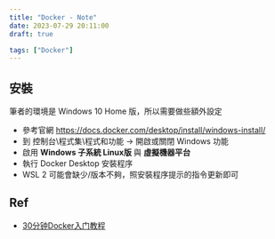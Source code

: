 ```yaml
---
title: "Docker - Note"
date: 2023-07-29 20:11:00
draft: true

tags: ["Docker"]
---
```


## 安裝
筆者的環境是 Windows 10 Home 版，所以需要做些額外設定
- 參考官網 https://docs.docker.com/desktop/install/windows-install/
- 到 控制台\程式集\程式和功能 -> 開啟或關閉 Windows 功能
- 啟用 **Windows 子系統 Linux版** 與 **虛擬機器平台**
- 執行 Docker Desktop 安裝程序
- WSL 2 可能會缺少/版本不夠，照安裝程序提示的指令更新即可
  

## Ref
- [30分钟Docker入门教程](https://www.youtube.com/watch?v=Ozb9mZg7MVM)